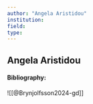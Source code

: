 ```yaml
---
author: "Angela Aristidou"
institution:
field:
type:
---
```


## Angela Aristidou
#### Bibliography:

![[@Brynjolfsson2024-gd]]